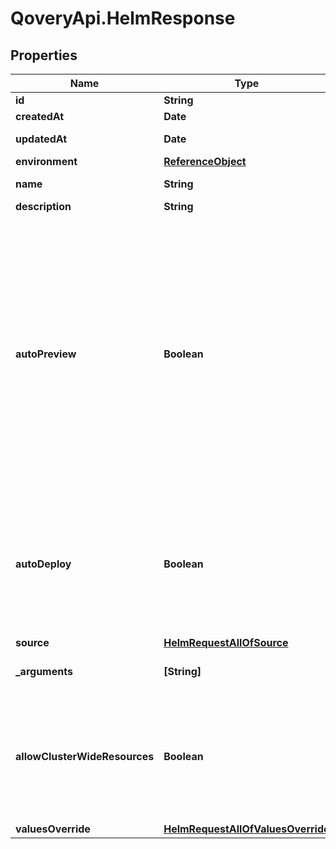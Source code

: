 # QoveryApi.HelmResponse

## Properties

Name | Type | Description | Notes
------------ | ------------- | ------------- | -------------
**id** | **String** |  | [readonly] 
**createdAt** | **Date** |  | [readonly] 
**updatedAt** | **Date** |  | [optional] [readonly] 
**environment** | [**ReferenceObject**](ReferenceObject.md) |  | 
**name** | **String** | name is case insensitive | 
**description** | **String** |  | [optional] 
**autoPreview** | **Boolean** | Indicates if the &#39;environment preview option&#39; is enabled.   If enabled, a preview environment will be automatically cloned when &#x60;/preview&#x60; endpoint is called.   If not specified, it takes the value of the &#x60;auto_preview&#x60; property from the associated environment.  | 
**autoDeploy** | **Boolean** | Specify if the service will be automatically updated after receiving a new image tag or a new commit according to the source type.   | 
**source** | [**HelmRequestAllOfSource**](HelmRequestAllOfSource.md) |  | 
**_arguments** | **[String]** | The extra arguments to pass to helm | [optional] 
**allowClusterWideResources** | **Boolean** | If we should allow the chart to deploy object outside his specified namespace. Setting this flag to true, requires special rights  | [optional] [default to false]
**valuesOverride** | [**HelmRequestAllOfValuesOverride**](HelmRequestAllOfValuesOverride.md) |  | [optional] 



